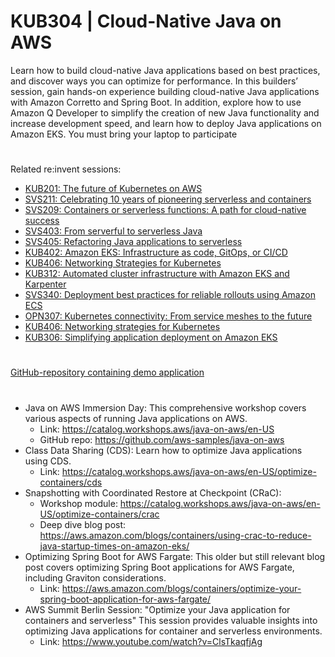 # KUB304 | Cloud-Native Java on AWS
Learn how to build cloud-native Java applications based on best practices, and discover ways you can optimize for performance. In this builders’ session, gain hands-on experience building cloud-native Java applications with Amazon Corretto and Spring Boot. In addition, explore how to use Amazon Q Developer to simplify the creation of new Java functionality and increase development speed, and learn how to deploy Java applications on Amazon EKS. You must bring your laptop to participate
#
Related re:invent sessions:

* [KUB201: The future of Kubernetes on AWS](https://registration.awsevents.com/flow/awsevents/reinvent24/public/page/catalog?search=kub201&trk=direct)
* [SVS211: Celebrating 10 years of pioneering serverless and containers](https://registration.awsevents.com/flow/awsevents/reinvent24/public/page/catalog?search=SVS211&trk=direct)
* [SVS209: Containers or serverless functions: A path for cloud-native success](https://registration.awsevents.com/flow/awsevents/reinvent24/sessioncatalog/page/page?search=SVS209)
* [SVS403: From serverful to serverless Java](https://registration.awsevents.com/flow/awsevents/reinvent24/sessioncatalog/page/page?search=SVS403)
* [SVS405: Refactoring Java applications to serverless](https://registration.awsevents.com/flow/awsevents/reinvent24/public/page/catalog?search=SVS405&trk=direct)
* [KUB402: Amazon EKS: Infrastructure as code, GitOps, or CI/CD](https://registration.awsevents.com/flow/awsevents/reinvent24/public/page/catalog?search=kub402&trk=direct)
* [KUB406: Networking Strategies for Kubernetes](https://registration.awsevents.com/flow/awsevents/reinvent24/public/page/catalog?search=kub406&trk=direct)
* [KUB312: Automated cluster infrastructure with Amazon EKS and Karpenter](https://registration.awsevents.com/flow/awsevents/reinvent24/public/page/catalog?search=kub312)
* [SVS340: Deployment best practices for reliable rollouts using Amazon ECS](https://registration.awsevents.com/flow/awsevents/reinvent24/public/page/catalog?search=svs340&trk=direct)
* [OPN307: Kubernetes connectivity: From service meshes to the future](https://registration.awsevents.com/flow/awsevents/reinvent24/public/page/catalog?search=opn307&trk=direct)
* [KUB406: Networking strategies for Kubernetes](https://registration.awsevents.com/flow/awsevents/reinvent24/public/page/catalog?search=kub406&trk=direct)
* [KUB306: Simplifying application deployment on Amazon EKS](https://registration.awsevents.com/flow/awsevents/reinvent24/public/page/catalog?search=kub306)
#

[GitHub-repository containing demo application](https://github.com/aws-samples/java-on-aws)
#
* Java on AWS Immersion Day:
   This comprehensive workshop covers various aspects of running Java applications on AWS.
   * Link: https://catalog.workshops.aws/java-on-aws/en-US
   * GitHub repo: https://github.com/aws-samples/java-on-aws
* Class Data Sharing (CDS):
   Learn how to optimize Java applications using CDS.
   * Link: https://catalog.workshops.aws/java-on-aws/en-US/optimize-containers/cds
* Snapshotting with Coordinated Restore at Checkpoint (CRaC):
    * Workshop module: https://catalog.workshops.aws/java-on-aws/en-US/optimize-containers/crac
    * Deep dive blog post: https://aws.amazon.com/blogs/containers/using-crac-to-reduce-java-startup-times-on-amazon-eks/
* Optimizing Spring Boot for AWS Fargate:
   This older but still relevant blog post covers optimizing Spring Boot applications for AWS Fargate, including Graviton considerations.
   * Link: https://aws.amazon.com/blogs/containers/optimize-your-spring-boot-application-for-aws-fargate/
* AWS Summit Berlin Session:
   "Optimize your Java application for containers and serverless"
   This session provides valuable insights into optimizing Java applications for container and serverless environments.
   * Link: https://www.youtube.com/watch?v=ClsTkaqfjAg
